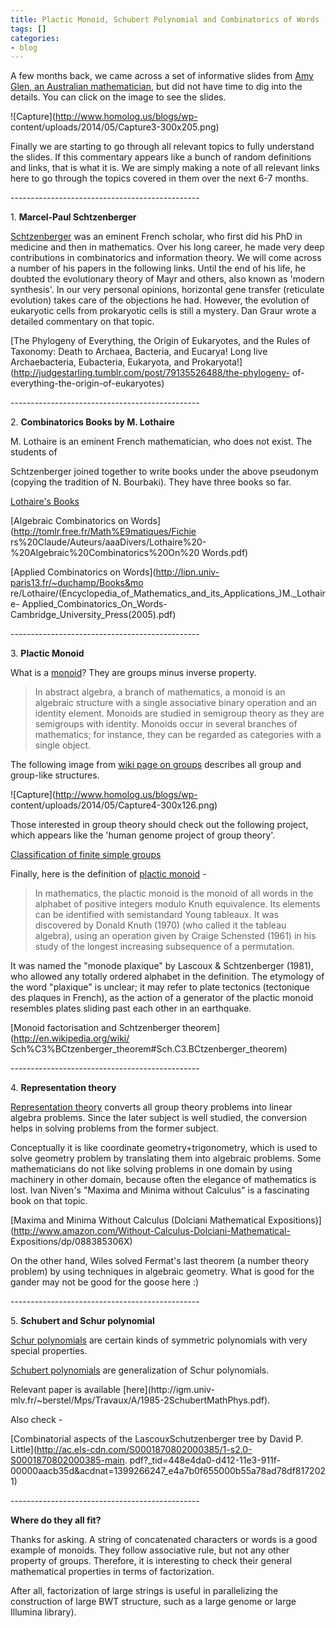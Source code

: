 ```yaml
---
title: Plactic Monoid, Schubert Polynomial and Combinatorics of Words
tags: []
categories:
- blog
---
```

A few months back, we came across a set of informative slides from [Amy Glen,
an Australian mathematician](http://amyglen.wordpress.com/talks/), but did not
have time to dig into the details. You can click on the image to see the
slides.
<!--more-->

![Capture](http://www.homolog.us/blogs/wp-
content/uploads/2014/05/Capture3-300x205.png)

Finally we are starting to go through all relevant topics to fully understand
the slides. If this commentary appears like a bunch of random definitions and
links, that is what it is. We are simply making a note of all relevant links
here to go through the topics covered in them over the next 6-7 months.

\-----------------------------------------------

1\. **Marcel-Paul Schtzenberger**

[Schtzenberger](http://en.wikipedia.org/wiki/Marcel-Paul_Sch%C3%BCtzenberger)
was an eminent French scholar, who first did his PhD in medicine and then in
mathematics. Over his long career, he made very deep contributions in
combinatorics and information theory. We will come across a number of his
papers in the following links. Until the end of his life, he doubted the
evolutionary theory of Mayr and others, also known as 'modern synthesis'. In
our very personal opinions, horizontal gene transfer (reticulate evolution)
takes care of the objections he had. However, the evolution of eukaryotic
cells from prokaryotic cells is still a mystery. Dan Graur wrote a detailed
commentary on that topic.

[The Phylogeny of Everything, the Origin of Eukaryotes, and the Rules of
Taxonomy: Death to Archaea, Bacteria, and Eucarya! Long live Archaebacteria,
Eubacteria, Eukaryota, and
Prokaryota!](http://judgestarling.tumblr.com/post/79135526488/the-phylogeny-
of-everything-the-origin-of-eukaryotes)

\-----------------------------------------------

2\. **Combinatorics Books by M. Lothaire**

M. Lothaire is an eminent French mathematician, who does not exist. The
students of

Schtzenberger joined together to write books under the above pseudonym
(copying the tradition of N. Bourbaki). They have three books so far.

[Lothaire's Books](http://www-igm.univ-mlv.fr/~berstel/Lothaire/)

[Algebraic Combinatorics on Words](http://tomlr.free.fr/Math%E9matiques/Fichie
rs%20Claude/Auteurs/aaaDivers/Lothaire%20-%20Algebraic%20Combinatorics%20On%20
Words.pdf)

[Applied Combinatorics on Words](http://lipn.univ-paris13.fr/~duchamp/Books&mo
re/Lothaire/\(Encyclopedia_of_Mathematics_and_its_Applications_\)M._Lothaire-
Applied_Combinatorics_On_Words-Cambridge_University_Press\(2005\).pdf)

\-----------------------------------------------

3\. **Plactic Monoid**

What is a [monoid](http://en.wikipedia.org/wiki/Monoid)? They are groups minus
inverse property.

> In abstract algebra, a branch of mathematics, a monoid is an algebraic
structure with a single associative binary operation and an identity element.
Monoids are studied in semigroup theory as they are semigroups with identity.
Monoids occur in several branches of mathematics; for instance, they can be
regarded as categories with a single object.

The following image from [wiki page on
groups](http://en.wikipedia.org/wiki/Group_\(mathematics\)) describes all
group and group-like structures.

![Capture](http://www.homolog.us/blogs/wp-
content/uploads/2014/05/Capture4-300x126.png)

Those interested in group theory should check out the following project, which
appears like the 'human genome project of group theory'.

[Classification of finite simple
groups](http://en.wikipedia.org/wiki/Classification_of_finite_simple_groups)

Finally, here is the definition of [plactic
monoid](http://en.wikipedia.org/wiki/Plactic_monoid) \-

> In mathematics, the plactic monoid is the monoid of all words in the
alphabet of positive integers modulo Knuth equivalence. Its elements can be
identified with semistandard Young tableaux. It was discovered by Donald Knuth
(1970) (who called it the tableau algebra), using an operation given by Craige
Schensted (1961) in his study of the longest increasing subsequence of a
permutation.

It was named the "monode plaxique" by Lascoux & Schtzenberger (1981), who
allowed any totally ordered alphabet in the definition. The etymology of the
word "plaxique" is unclear; it may refer to plate tectonics (tectonique des
plaques in French), as the action of a generator of the plactic monoid
resembles plates sliding past each other in an earthquake.

[Monoid factorisation and Schtzenberger theorem](http://en.wikipedia.org/wiki/
Sch%C3%BCtzenberger_theorem#Sch.C3.BCtzenberger_theorem)

\-----------------------------------------------

4\. **Representation theory**

[Representation theory](http://en.wikipedia.org/wiki/Representation_theory)
converts all group theory problems into linear algebra problems. Since the
later subject is well studied, the conversion helps in solving problems from
the former subject.

Conceptually it is like coordinate geometry+trigonometry, which is used to
solve geometry problem by translating them into algebraic problems. Some
mathematicians do not like solving problems in one domain by using machinery
in other domain, because often the elegance of mathematics is lost. Ivan
Niven's "Maxima and Minima without Calculus" is a fascinating book on that
topic.

[Maxima and Minima Without Calculus (Dolciani Mathematical
Expositions)](http://www.amazon.com/Without-Calculus-Dolciani-Mathematical-
Expositions/dp/088385306X)

On the other hand, Wiles solved Fermat's last theorem (a number theory
problem) by using techniques in algebraic geometry. What is good for the
gander may not be good for the goose here :)

\-----------------------------------------------

5\. **Schubert and Schur polynomial**

[Schur polynomials](http://en.wikipedia.org/wiki/Schur_polynomials) are
certain kinds of symmetric polynomials with very special properties.

[Schubert polynomials](http://en.wikipedia.org/wiki/Schubert_polynomial) are
generalization of Schur polynomials.

Relevant paper is available [here](http://igm.univ-
mlv.fr/~berstel/Mps/Travaux/A/1985-2SchubertMathPhys.pdf).

Also check -

[Combinatorial aspects of the LascouxSchutzenberger tree by David P.
Little](http://ac.els-cdn.com/S0001870802000385/1-s2.0-S0001870802000385-main.
pdf?_tid=448e4da0-d412-11e3-911f-
00000aacb35d&acdnat=1399266247_e4a7b0f655000b55a78ad78df8172021)

\-----------------------------------------------

**Where do they all fit?**

Thanks for asking. A string of concatenated characters or words is a good
example of monoids. They follow associative rule, but not any other property
of groups. Therefore, it is interesting to check their general mathematical
properties in terms of factorization.

After all, factorization of large strings is useful in parallelizing the
construction of large BWT structure, such as a large genome or large Illumina
library).

